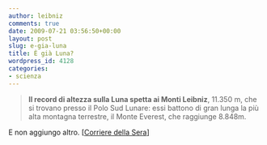 ```yaml
---
author: leibniz
comments: true
date: 2009-07-21 03:56:50+00:00
layout: post
slug: e-gia-luna
title: È già Luna?
wordpress_id: 4128
categories:
- scienza
---
```


> **Il record di altezza sulla Luna spetta ai Monti Leibniz**, 11.350 m, che si trovano presso il Polo Sud Lunare: essi battono di gran lunga la più alta montagna terrestre, il Monte Everest, che raggiunge 8.848m.


E non aggiungo altro. [[Corriere della Sera](http://www.corriere.it/Rubriche/Astronomia/eclissi/scheda2.shtml)]
